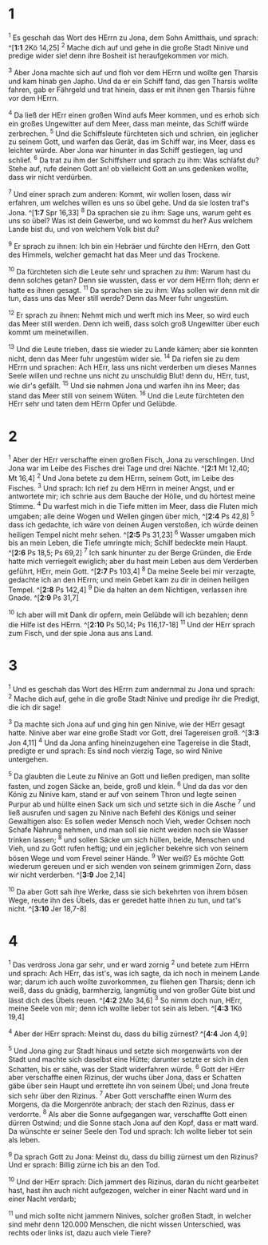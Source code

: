 # 1
<sup>1</sup> Es geschah das Wort des HErrn zu Jona, dem Sohn Amitthais, und sprach: ^[**1:1** 2Kö 14,25] <sup>2</sup> Mache dich auf und gehe in die große Stadt Ninive und predige wider sie! denn ihre Bosheit ist heraufgekommen vor mich. 


<sup>3</sup> Aber Jona machte sich auf und floh vor dem HErrn und wollte gen Tharsis und kam hinab gen Japho. Und da er ein Schiff fand, das gen Tharsis wollte fahren, gab er Fährgeld und trat hinein, dass er mit ihnen gen Tharsis führe vor dem HErrn. 

<sup>4</sup> Da ließ der HErr einen großen Wind aufs Meer kommen, und es erhob sich ein großes Ungewitter auf dem Meer, dass man meinte, das Schiff würde zerbrechen. <sup>5</sup> Und die Schiffsleute fürchteten sich und schrien, ein jeglicher zu seinem Gott, und warfen das Gerät, das im Schiff war, ins Meer, dass es leichter würde. Aber Jona war hinunter in das Schiff gestiegen, lag und schlief. <sup>6</sup> Da trat zu ihm der Schiffsherr und sprach zu ihm: Was schläfst du? Stehe auf, rufe deinen Gott an! ob vielleicht Gott an uns gedenken wollte, dass wir nicht verdürben. 

<sup>7</sup> Und einer sprach zum anderen: Kommt, wir wollen losen, dass wir erfahren, um welches willen es uns so übel gehe. Und da sie losten traf's Jona. ^[**1:7** Spr 16,33] <sup>8</sup> Da sprachen sie zu ihm: Sage uns, warum geht es uns so übel? Was ist dein Gewerbe, und wo kommst du her? Aus welchem Lande bist du, und von welchem Volk bist du? 


<sup>9</sup> Er sprach zu ihnen: Ich bin ein Hebräer und fürchte den HErrn, den Gott des Himmels, welcher gemacht hat das Meer und das Trockene. 

<sup>10</sup> Da fürchteten sich die Leute sehr und sprachen zu ihm: Warum hast du denn solches getan? Denn sie wussten, dass er vor dem HErrn floh; denn er hatte es ihnen gesagt. <sup>11</sup> Da sprachen sie zu ihm: Was sollen wir denn mit dir tun, dass uns das Meer still werde? Denn das Meer fuhr ungestüm. 

<sup>12</sup> Er sprach zu ihnen: Nehmt mich und werft mich ins Meer, so wird euch das Meer still werden. Denn ich weiß, dass solch groß Ungewitter über euch kommt um meinetwillen. 

<sup>13</sup> Und die Leute trieben, dass sie wieder zu Lande kämen; aber sie konnten nicht, denn das Meer fuhr ungestüm wider sie. <sup>14</sup> Da riefen sie zu dem HErrn und sprachen: Ach HErr, lass uns nicht verderben um dieses Mannes Seele willen und rechne uns nicht zu unschuldig Blut! denn du, HErr, tust, wie dir's gefällt. <sup>15</sup> Und sie nahmen Jona und warfen ihn ins Meer; das stand das Meer still von seinem Wüten. <sup>16</sup> Und die Leute fürchteten den HErr sehr und taten dem HErrn Opfer und Gelübde.
# 2
<sup>1</sup> Aber der HErr verschaffte einen großen Fisch, Jona zu verschlingen. Und Jona war im Leibe des Fisches drei Tage und drei Nächte. ^[**2:1** Mt 12,40; Mt 16,4] <sup>2</sup> Und Jona betete zu dem HErrn, seinem Gott, im Leibe des Fisches. <sup>3</sup> Und sprach: Ich rief zu dem HErrn in meiner Angst, und er antwortete mir; ich schrie aus dem Bauche der Hölle, und du hörtest meine Stimme. <sup>4</sup> Du warfest mich in die Tiefe mitten im Meer, dass die Fluten mich umgaben; alle deine Wogen und Wellen gingen über mich, ^[**2:4** Ps 42,8] <sup>5</sup> dass ich gedachte, ich wäre von deinen Augen verstoßen, ich würde deinen heiligen Tempel nicht mehr sehen. ^[**2:5** Ps 31,23] <sup>6</sup> Wasser umgaben mich bis an mein Leben, die Tiefe umringte mich; Schilf bedeckte mein Haupt. ^[**2:6** Ps 18,5; Ps 69,2] <sup>7</sup> Ich sank hinunter zu der Berge Gründen, die Erde hatte mich verriegelt ewiglich; aber du hast mein Leben aus dem Verderben geführt, HErr, mein Gott. ^[**2:7** Ps 103,4] <sup>8</sup> Da meine Seele bei mir verzagte, gedachte ich an den HErrn; und mein Gebet kam zu dir in deinen heiligen Tempel. ^[**2:8** Ps 142,4] <sup>9</sup> Die da halten an dem Nichtigen, verlassen ihre Gnade. ^[**2:9** Ps 31,7] 
      

<sup>10</sup> Ich aber will mit Dank dir opfern, mein Gelübde will ich bezahlen; denn die Hilfe ist des HErrn. ^[**2:10** Ps 50,14; Ps 116,17-18] 
<sup>11</sup> Und der HErr sprach zum Fisch, und der spie Jona aus ans Land.
# 3
<sup>1</sup> Und es geschah das Wort des HErrn zum andernmal zu Jona und sprach: <sup>2</sup> Mache dich auf, gehe in die große Stadt Ninive und predige ihr die Predigt, die ich dir sage! 

<sup>3</sup> Da machte sich Jona auf und ging hin gen Ninive, wie der HErr gesagt hatte. Ninive aber war eine große Stadt vor Gott, drei Tagereisen groß. ^[**3:3** Jon 4,11] <sup>4</sup> Und da Jona anfing hineinzugehen eine Tagereise in die Stadt, predigte er und sprach: Es sind noch vierzig Tage, so wird Ninive untergehen. 


<sup>5</sup> Da glaubten die Leute zu Ninive an Gott und ließen predigen, man sollte fasten, und zogen Säcke an, beide, groß und klein. <sup>6</sup> Und da das vor den König zu Ninive kam, stand er auf von seinem Thron und legte seinen Purpur ab und hüllte einen Sack um sich und setzte sich in die Asche <sup>7</sup> und ließ ausrufen und sagen zu Ninive nach Befehl des Königs und seiner Gewaltigen also: Es sollen weder Mensch noch Vieh, weder Ochsen noch Schafe Nahrung nehmen, und man soll sie nicht weiden noch sie Wasser trinken lassen; <sup>8</sup> und sollen Säcke um sich hüllen, beide, Menschen und Vieh, und zu Gott rufen heftig; und ein jeglicher bekehre sich von seinem bösen Wege und vom Frevel seiner Hände. <sup>9</sup> Wer weiß? Es möchte Gott wiederum gereuen und er sich wenden von seinem grimmigen Zorn, dass wir nicht verderben. ^[**3:9** Joe 2,14] 


<sup>10</sup> Da aber Gott sah ihre Werke, dass sie sich bekehrten von ihrem bösen Wege, reute ihn des Übels, das er geredet hatte ihnen zu tun, und tat's nicht. ^[**3:10** Jer 18,7-8] 

# 4
<sup>1</sup> Das verdross Jona gar sehr, und er ward zornig <sup>2</sup> und betete zum HErrn und sprach: Ach HErr, das ist's, was ich sagte, da ich noch in meinem Lande war; darum ich auch wollte zuvorkommen, zu fliehen gen Tharsis; denn ich weiß, dass du gnädig, barmherzig, langmütig und von großer Güte bist und lässt dich des Übels reuen. ^[**4:2** 2Mo 34,6] <sup>3</sup> So nimm doch nun, HErr, meine Seele von mir; denn ich wollte lieber tot sein als leben. ^[**4:3** 1Kö 19,4] 
 

<sup>4</sup> Aber der HErr sprach: Meinst du, dass du billig zürnest? ^[**4:4** Jon 4,9] 


<sup>5</sup> Und Jona ging zur Stadt hinaus und setzte sich morgenwärts von der Stadt und machte sich daselbst eine Hütte; darunter setzte er sich in den Schatten, bis er sähe, was der Stadt widerfahren würde. <sup>6</sup> Gott der HErr aber verschaffte einen Rizinus, der wuchs über Jona, dass er Schatten gäbe über sein Haupt und errettete ihn von seinem Übel; und Jona freute sich sehr über den Rizinus. <sup>7</sup> Aber Gott verschaffte einen Wurm des Morgens, da die Morgenröte anbrach; der stach den Rizinus, dass er verdorrte. <sup>8</sup> Als aber die Sonne aufgegangen war, verschaffte Gott einen dürren Ostwind; und die Sonne stach Jona auf den Kopf, dass er matt ward. Da wünschte er seiner Seele den Tod und sprach: Ich wollte lieber tot sein als leben. 

<sup>9</sup> Da sprach Gott zu Jona: Meinst du, dass du billig zürnest um den Rizinus? Und er sprach: Billig zürne ich bis an den Tod. 

<sup>10</sup> Und der HErr sprach: Dich jammert des Rizinus, daran du nicht gearbeitet hast, hast ihn auch nicht aufgezogen, welcher in einer Nacht ward und in einer Nacht verdarb; 

<sup>11</sup> und mich sollte nicht jammern Ninives, solcher großen Stadt, in welcher sind mehr denn 120.000 Menschen, die nicht wissen Unterschied, was rechts oder links ist, dazu auch viele Tiere?